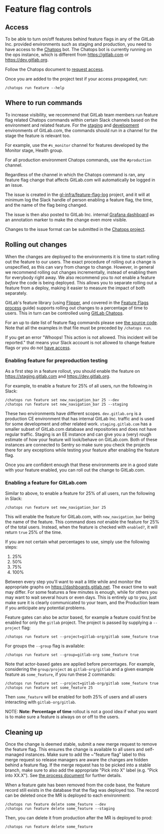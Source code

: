 # Feature flag controls

## Access

To be able to turn on/off features behind feature flags in any of the
GitLab Inc. provided environments such as staging and production, you need to
have access to the [Chatops](../chatops_on_gitlabcom.md) bot. The Chatops bot
is currently running on the ops instance, which is different from <https://gitlab.com> or <https://dev.gitlab.org>.

Follow the Chatops document to [request access](../chatops_on_gitlabcom.md#requesting-access).

Once you are added to the project test if your access propagated,
run:

```shell
/chatops run feature --help
```

## Where to run commands

To increase visibility, we recommend that GitLab team members run feature flag
related Chatops commands within certain Slack channels based on the environment
and related feature. For the [staging](https://staging.gitlab.com)
and [development](https://dev.gitlab.org) environments of GitLab.com,
the commands should run in a channel for the stage the feature is relevant too.

For example, use the `#s_monitor` channel for features developed by the
Monitor stage, Health group.

For all production environment Chatops commands, use the `#production` channel.

Regardless of the channel in which the Chatops command is ran, any feature flag change that affects GitLab.com will automatically be logged in an issue.

The issue is created in the [gl-infra/feature-flag-log](https://gitlab.com/gitlab-com/gl-infra/feature-flag-log/issues?scope=all&utf8=%E2%9C%93&state=closed) project, and it will at minimum log the Slack handle of person enabling a feature flag, the time, and the name of the flag being changed.

The issue is then also posted to GitLab Inc. internal [Grafana dashboard](https://dashboards.gitlab.net/) as an annotation marker to make the change even more visible.

Changes to the issue format can be submitted in the [Chatops project](https://gitlab.com/gitlab-com/chatops).

## Rolling out changes

When the changes are deployed to the environments it is time to start
rolling out the feature to our users. The exact procedure of rolling out a
change is unspecified, as this can vary from change to change. However, in
general we recommend rolling out changes incrementally, instead of enabling them
for everybody right away. We also recommend you to _not_ enable a feature
_before_ the code is being deployed.
This allows you to separate rolling out a feature from a deploy, making it
easier to measure the impact of both separately.

GitLab's feature library (using
[Flipper](https://github.com/jnunemaker/flipper), and covered in the [Feature
Flags process](process.md) guide) supports rolling out changes to a percentage of
time to users. This in turn can be controlled using [GitLab Chatops](../../ci/chatops/README.md).

For an up to date list of feature flag commands please see [the source
code](https://gitlab.com/gitlab-com/chatops/blob/master/lib/chatops/commands/feature.rb).
Note that all the examples in that file must be preceded by
`/chatops run`.

If you get an error "Whoops! This action is not allowed. This incident
will be reported." that means your Slack account is not allowed to
change feature flags or you do not [have access](#access).

### Enabling feature for preproduction testing

As a first step in a feature rollout, you should enable the feature on <https://staging.gitlab.com>
and <https://dev.gitlab.org>.

For example, to enable a feature for 25% of all users, run the following in
Slack:

```shell
/chatops run feature set new_navigation_bar 25 --dev
/chatops run feature set new_navigation_bar 25 --staging
```

These two environments have different scopes.
`dev.gitlab.org` is a production CE environment that has internal GitLab Inc.
traffic and is used for some development and other related work.
`staging.gitlab.com` has a smaller subset of GitLab.com database and repositories
and does not have regular traffic. Staging is an EE instance and can give you
a (very) rough estimate of how your feature will look/behave on GitLab.com.
Both of these instances are connected to Sentry so make sure you check the projects
there for any exceptions while testing your feature after enabling the feature flag.

Once you are confident enough that these environments are in a good state with your
feature enabled, you can roll out the change to GitLab.com.

### Enabling a feature for GitLab.com

Similar to above, to enable a feature for 25% of all users, run the following in
Slack:

```shell
/chatops run feature set new_navigation_bar 25
```

This will enable the feature for GitLab.com, with `new_navigation_bar` being the
name of the feature.
This command does *not* enable the feature for 25% of the total users. Instead, when the feature is checked with `enabled?`, it will return `true` 25% of the time.

If you are not certain what percentages to use, simply use the following steps:

1. 25%
1. 50%
1. 75%
1. 100%

Between every step you'll want to wait a little while and monitor the
appropriate graphs on <https://dashboards.gitlab.net>. The exact time to wait
may differ. For some features a few minutes is enough, while for others you may
want to wait several hours or even days. This is entirely up to you, just make
sure it is clearly communicated to your team, and the Production team if you
anticipate any potential problems.

Feature gates can also be actor based, for example a feature could first be
enabled for only the `gitlab` project. The project is passed by supplying a
`--project` flag:

```shell
/chatops run feature set --project=gitlab-org/gitlab some_feature true
```

For groups the `--group` flag is available:

```shell
/chatops run feature set --group=gitlab-org some_feature true
```

Note that actor-based gates are applied before percentages. For example, considering the
`group/project` as `gitlab-org/gitlab` and a given example feature as `some_feature`, if
you run these 2 commands:

```shell
/chatops run feature set --project=gitlab-org/gitlab some_feature true
/chatops run feature set some_feature 25
```

Then `some_feature` will be enabled for both 25% of users and all users interacting with
`gitlab-org/gitlab`.

NOTE: **Note:**
**Percentage of time** rollout is not a good idea if what you want is to make sure a feature
is always on or off to the users.

## Cleaning up

Once the change is deemed stable, submit a new merge request to remove the
feature flag. This ensures the change is available to all users and self-managed
instances. Make sure to add the ~"feature flag" label to this merge request so
release managers are aware the changes are hidden behind a feature flag. If the
merge request has to be picked into a stable branch, make sure to also add the
appropriate "Pick into X" label (e.g. "Pick into XX.X").
See [the process document](process.md#including-a-feature-behind-feature-flag-in-the-final-release) for further details.

When a feature gate has been removed from the code base, the feature
record still exists in the database that the flag was deployed too.
The record can be deleted once the MR is deployed to each environment:

```shell
/chatops run feature delete some_feature --dev
/chatops run feature delete some_feature --staging
```

Then, you can delete it from production after the MR is deployed to prod:

```shell
/chatops run feature delete some_feature
```
